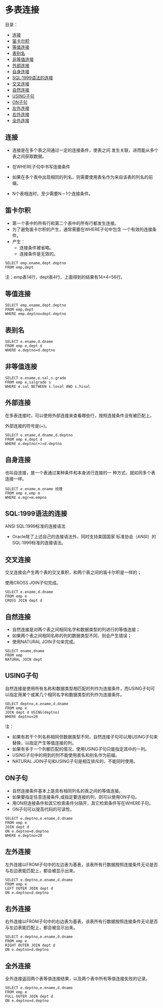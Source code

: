 # 多表连接

目录：

- [连接](#连接)
- [笛卡尔积](#笛卡尔积)
- [等值连接](#等值连接)
- [表别名](#表别名)
- [非等值连接](#非等值连接)
- [外部连接](#外部连接)
- [自身连接](#自身连接)
- [SQL:1999语法的连接](#sql:1999语法的连接)
- [交叉连接](#交叉连接)
- [自然连接](#自然连接)
- [USING子句](#using子句)
- [ON子句](#on子句)
- [左外连接](#左外连接)
- [右外连接](#右外连接)
- [全外连接](#全外连接)

## 连接

- 连接是在多个表之间通过一定的连接条件，使表之间 发生关联，进而能从多个表之间获取数据。 

- 在WHERE子句中书写连接条件

- 如果在多个表中出现相同的列名，则需要使用表名作为来自该表的列名的前缀。
- N个表相连时，至少需要N－1个连接条件。

## 笛卡尔积

- 第一个表中的所有行和第二个表中的所有行都发生连接。 
- 为了避免笛卡尔积的产生，通常需要在WHERE子句中包含 一个有效的连接条件。
- 产生： 
  - 连接条件被省略。
  - 连接条件是无效的。

```
SELECT emp.ename,dept.deptno
FROM emp,dept
```

注：emp表14行，dept表4行，上面得到的结果有14*4=56行。

## 等值连接

```
SELECT emp.ename,dept.deptno
FROM emp,dept
WHERE emp.deptno=dept.deptno
```

## 表别名

```
SELECT e.ename,d.dname
FROM emp e,dept d
WHERE e.deptno=d.deptno
```

## 非等值连接

```
SELECT e.ename,e.sal,s.grade
FROM emp e,salgrade s
WHERE e.sal BETWEEN s.losal AND s.hisal
```

## 外部连接

在多表连接时，可以使用外部连接来查看哪些行，按照连接条件没有被匹配上。 

外部连接的符号是(+)。

```
SELECT e.ename,d.dname,d.deptno
FROM emp e,dept d
WHERE e.deptno(+)=d.deptno
```

## 自身连接

也叫自连接，是一个表通过某种条件和本身进行连接的一 种方式，就如同多个表连接一样。

```
SELECT e.ename,m.ename 经理
FROM emp e,emp m
WHERE e.mgr=m.empno
```

## SQL:1999语法的连接

ANSI SQL:1999标准的连接语法

- Oracle除了上述自己的连接语法外，同时支持美国国家 标准协会（ANSI）的SQL:1999标准的连接语法。

## 交叉连接

交叉连接会产生两个表的交叉乘积，和两个表之间的笛卡尔积是一样的；

使用CROSS JOIN子句完成。

```
SELECT e.ename,d.dname
FROM emp e
CROSS JOIN dept d
```

## 自然连接

- 自然连接是对两个表之间相同名字和数据类型的列进行的等值连接；
- 如果两个表之间相同名称的列的数据类型不同，则会产生错误；
- 使用NATURAL JOIN子句来完成。

```
SELECT ename,dname
FROM emp
NATURAL JOIN dept
```

## USING子句

自然连接是使用所有名称和数据类型相匹配的列作为连接条件，而USING子句可以指定用某个或某几个相同名字和数据类型的列作为连接条件。

```
SELECT deptno,e.ename,d.dname
FROM emp e 
JOIN dept d USING(deptno)
WHERE deptno=20
```

注： 

- 如果有若干个列名称相同但数据类型不同，自然连接子句可以用USING子句来替换，以指定产生等值连接的列。
- 如果有多于一个列都匹配的情况，使用USING子句只能指定其中的一列。
- USING子句中的用到的列不能使用表名和别名作为前缀。
- NATURAL JOIN子句和USING子句是相互排斥的，不能同时使用。

## ON子句

- 自然连接条件基本上是具有相同列名的表之间的等值连接。
- 如果要指定任意连接条件,或指定要连接的列，则可以使用ON子句。
- 用ON将连接条件和其它检索条件分隔开，其它检索条件写在WHERE子句。
- ON子句可以提高代码的可读性。

```
SELECT e.deptno,e.ename,d.dname
FROM emp e
JOIN dept d
ON e.deptno=d.deptno
WHERE e.deptno=20
```

## 左外连接

左外连接以FROM子句中的左边表为基表，该表所有行数据按照连接条件无论是否与右边表能匹配上，都会被显示出来。

```
SELECT e.deptno,e.ename,d.dname
FROM emp e
LEFT OUTER JOIN dept d
ON e.deptno=d.deptno
```

## 右外连接

右外连接以FROM子句中的右边表为基表，该表所有行数据按照连接条件无论是否与左边表能匹配上，都会被显示出来。

```
SELECT e.deptno,e.ename,d.dname
FROM emp e
RIGHT OUTER JOIN dept d
ON e.deptno=d.deptno
```

## 全外连接

全外连接返回两个表等值连接结果，以及两个表中所有等值连接失败的记录。

```
SELECT e.deptno,e.ename,d.dname
FROM emp e
FULL OUTER JOIN dept d
ON e.deptno=d.deptno
```